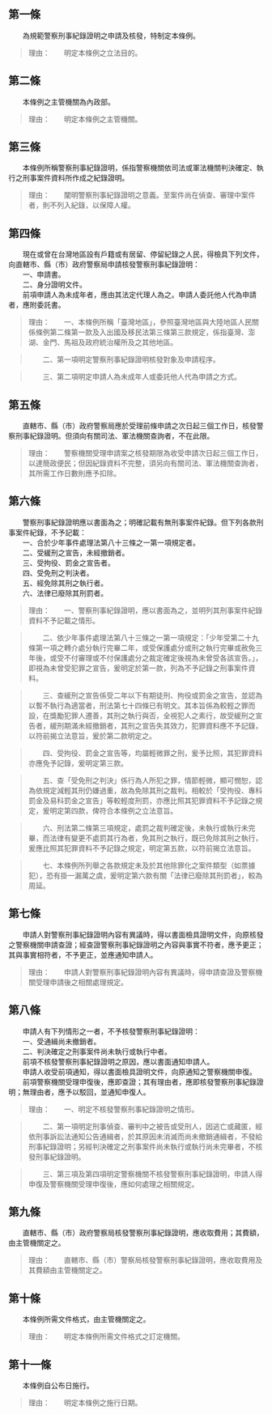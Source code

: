 第一條 
-------
　　為規範警察刑事紀錄證明之申請及核發，特制定本條例。  
> 理由：　　明定本條例之立法目的。



第二條 
-------
　　本條例之主管機關為內政部。  
> 理由：　　明定本條例之主管機關。



第三條 
-------
　　本條例所稱警察刑事紀錄證明，係指警察機關依司法或軍法機關判決確定、執行之刑事案件資料所作成之紀錄證明。  
> 理由：　　闡明警察刑事紀錄證明之意義。至案件尚在偵查、審理中案件者，則不列入紀錄，以保障人權。



第四條 
-------
　　現在或曾在台灣地區設有戶籍或有居留、停留紀錄之人民，得檢具下列文件，向直轄市、縣（市）政府警察局申請核發警察刑事紀錄證明：  
　　一、申請書。  
　　二、身分證明文件。  
　　前項申請人為未成年者，應由其法定代理人為之。申請人委託他人代為申請者，應附委託書。  
> 理由：　　一、本條例所稱「臺灣地區」，參照臺灣地區與大陸地區人民關係條例第二條第一款及入出國及移民法第三條第三款規定，係指臺灣、澎湖、金門、馬祖及政府統治權所及之其他地區。

> 　　二、第一項明定警察刑事紀錄證明核發對象及申請程序。

> 　　三、第二項明定申請人為未成年人或委託他人代為申請之方式。



第五條 
-------
　　直轄市、縣（市）政府警察局應於受理前條申請之次日起三個工作日，核發警察刑事紀錄證明。但須向有關司法、軍法機關查詢者，不在此限。  
> 理由：　　警察機關受理申請案之核發期限為收受申請次日起三個工作日，以達簡政便民；但因紀錄資料不完整，須另向有關司法、軍法機關查詢者，其所需工作日數則應予扣除。



第六條 
-------
　　警察刑事紀錄證明應以書面為之；明確記載有無刑事案件紀錄。但下列各款刑事案件紀錄，不予記載：  
　　一、合於少年事件處理法第八十三條之一第一項規定者。  
　　二、受緩刑之宣告，未經撤銷者。  
　　三、受拘役、罰金之宣告者。  
　　四、受免刑之判決者。  
　　五、經免除其刑之執行者。  
　　六、法律已廢除其刑罰者。  
> 理由：　　一、警察刑事紀錄證明，應以書面為之，並明列其刑事案件紀錄資料不予記載之情形。

> 　　二、依少年事件處理法第八十三條之一第一項規定：「少年受第二十九條第一項之轉介處分執行完畢二年，或受保護處分或刑之執行完畢或赦免三年後，或受不付審理或不付保護處分之裁定確定後視為未曾受各該宣告。」，即視為未曾受犯罪之宣告，爰明定於第一款，列為不予記錄之刑事案件資料。

> 　　三、查緩刑之宣告係受二年以下有期徒刑、拘役或罰金之宣告，並認為以暫不執行為適當者，刑法第七十四條已有明文。其本旨係為較輕之罪而設，在獎勵犯罪人遷善，其刑之執行與否，全視犯人之素行，故受緩刑之宣告者，緩刑期滿未經撤銷者，其刑之宣告失其效力，犯罪資料應不予記錄，以符前揭立法意旨，爰於第二款明定之。

> 　　四、受拘役、罰金之宣告等，均屬輕微罪之刑，爰予比照，其犯罪資料亦應免予記錄，爰明定第三款。

> 　　五、查「受免刑之判決」係行為人所犯之罪，情節輕微，顯可憫恕，認為依規定減輕其刑仍嫌過重，故為免除其刑之裁判。相較於「受拘役、專科罰金及易科罰金之宣告」等較輕度刑罰，亦應比照其犯罪資料不予記錄之規定，爰明定第四款，俾符合本條例之立法意旨。

> 　　六、刑法第二條第三項規定，處罰之裁判確定後，未執行或執行未完畢，而法律有變更不處罰其行為者，免其刑之執行，既已免除其刑之執行，爰應比照其犯罪資料不予記錄之規定，明定第五款，以符前揭立法意旨。

> 　　七、本條例所列舉之各款規定未及於其他除罪化之案件類型（如票據犯），恐有掛一漏萬之虞，爰明定第六款有關「法律已廢除其刑罰者」，較為周延。



第七條 
-------
　　申請人對警察刑事紀錄證明內容有異議時，得以書面檢具證明文件，向原核發之警察機關申請查證；經查證警察刑事紀錄證明之內容與事實不符者，應予更正；其與事實相符者，不予更正，並應通知申請人。  
> 理由：　　申請人對警察刑事紀錄證明內容有異議時，得申請查證及警察機關受理申請後之相關處理規定。



第八條 
-------
　　申請人有下列情形之一者，不予核發警察刑事紀錄證明：  
　　一、受通緝尚未撤銷者。  
　　二、判決確定之刑事案件尚未執行或執行中者。  
　　前項不核發警察刑事紀錄證明之原因，應以書面通知申請人。  
　　申請人收受前項通知，得以書面檢具證明文件，向原通知之警察機關申復。  
　　前項警察機關受理申復後，應即查證；其有理由者，應即核發警察刑事紀錄證明；無理由者，應予以駁回，並通知申復人。  
> 理由：　　一、明定不核發警察刑事紀錄證明之情形。

> 　　二、第一項明定刑事偵查、審判中之被告或受刑人，因逃亡或藏匿，經依刑事訴訟法通知公告通緝者，於其原因未消滅而尚未撤銷通緝者，不發給刑事紀錄證明；另經判決確定之刑事案件尚未執行或執行尚未完畢者，不核發刑事紀錄證明。

> 　　三、第三項及第四項明定警察機關不核發警察刑事紀錄證明，申請人得申復及警察機關受理申復後，應如何處理之相關規定。



第九條 
-------
　　直轄市、縣（市）政府警察局核發警察刑事紀錄證明，應收取費用；其費額，由主管機關定之。  
> 理由：　　直轄市、縣（市）警察局核發警察刑事紀錄證明，應收取費用及其費額由主管機關定之。



第十條 
-------
　　本條例所需文件格式，由主管機關定之。  
> 理由：　　明定本條例所需文件格式之訂定機關。



第十一條 
---------
　　本條例自公布日施行。  
> 理由：　　明定本條例之施行日期。